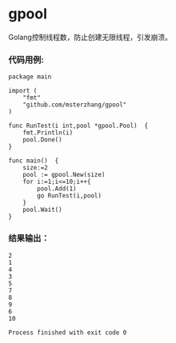 # gpool
Golang控制线程数，防止创建无限线程，引发崩溃。

### 代码用例:

```
package main

import (
	"fmt"
	"github.com/msterzhang/gpool"
)

func RunTest(i int,pool *gpool.Pool)  {
	fmt.Println(i)
	pool.Done()
}

func main()  {
	size:=2
	pool := gpool.New(size)
	for i:=1;i<=10;i++{
		pool.Add(1)
		go RunTest(i,pool)
	}
	pool.Wait()
}
```
### 结果输出：

```
2
1
4
3
5
7
8
9
6
10

Process finished with exit code 0
```
